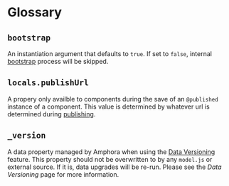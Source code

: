 # Glossary


## `bootstrap`

An instantiation argument that defaults to `true`. If set to `false`, internal [bootstrap](./lifecycle/startup/bootstrap.md) process will be skipped.

## `locals.publishUrl`

A propery only availble to components during the save of an `@published` instance of a component. This value is determined by whatever url is determined during [publishing](./basics/publishing.md#setting-publish-rules).

## `_version`

A data property managed by Amphora when using the [Data Versioning](./upgrade.md) feature. This property should not be overwritten to by any `model.js` or external source. If it is, data upgrades will be re-run. Please see the _Data Versioning_ page for more information.
